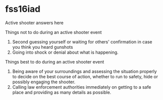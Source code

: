 # fss16iad
Active shooter answers here

Things not to do during an active shooter event
1. Second guessing yourself or waiting for others' confirmation in case you think you heard gunshots
2. Going into shock or denial about what is happening.

Things best to do during an active shooter event
1. Being aware of your surroundings and assessing the situation properly to decide on the best course of action, whether to run to safety, hide or possibly engaging the shooter.
2. Calling law enforcement authorities immediately on getting to a safe place and providing as many details as possible.
